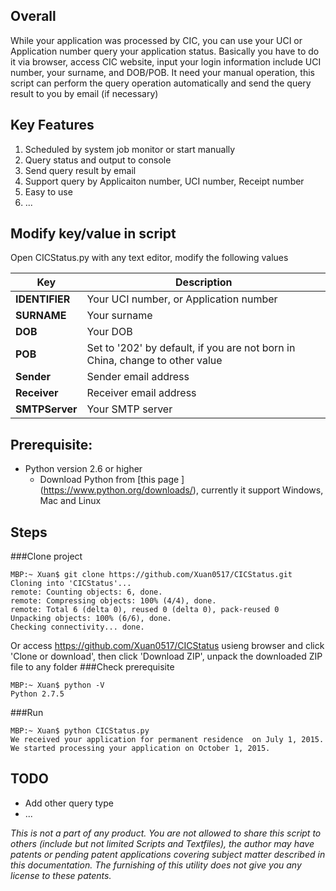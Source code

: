 ## Overall
While your application was processed by CIC, you can use your UCI or Application number query your application status. Basically you have to do it via browser, access CIC website, input your login information include UCI number, your surname, and DOB/POB. It need your manual operation, this script can perform the query operation automatically and send the query result to you by email (if necessary)

## Key Features
 1. Scheduled by system job monitor or start manually
 2. Query status and output to console
 3. Send query result by email
 4. Support query by Applicaiton number, UCI number, Receipt number
 5. Easy to use
 6. ...

## Modify key/value in script
Open CICStatus.py with any text editor, modify the following values

Key                             | Description
--------------------------------|----------------------------------------------------------------------------
**IDENTIFIER**                  | Your UCI number, or Application number
**SURNAME**                     | Your surname
**DOB**                         | Your DOB
**POB**                         | Set to '202' by default, if you are not born in China, change to other value
**Sender**                      | Sender email address
**Receiver**                    | Receiver email address
**SMTPServer**                  | Your SMTP server

## Prerequisite:
 - Python version 2.6 or higher
   - Download Python from [this page ] (https://www.python.org/downloads/), currently it support Windows, Mac and Linux

## Steps
###Clone project
```
MBP:~ Xuan$ git clone https://github.com/Xuan0517/CICStatus.git
Cloning into 'CICStatus'...
remote: Counting objects: 6, done.
remote: Compressing objects: 100% (4/4), done.
remote: Total 6 (delta 0), reused 0 (delta 0), pack-reused 0
Unpacking objects: 100% (6/6), done.
Checking connectivity... done.
```
Or access https://github.com/Xuan0517/CICStatus usieng browser and click 'Clone or download', then click 'Download ZIP', unpack the downloaded ZIP file to any folder
###Check prerequisite
```
MBP:~ Xuan$ python -V
Python 2.7.5
```

###Run
```
MBP:~ Xuan$ python CICStatus.py
We received your application for permanent residence  on July 1, 2015.
We started processing your application on October 1, 2015.
```

## TODO
 - Add other query type
 - ...

*This is not a part of any product. You are not allowed to share this script to others (include but not limited Scripts and Textfiles), the author may have patents or pending patent applications covering subject matter described in this documentation. The furnishing of this utility does not give you any license to these patents.*
